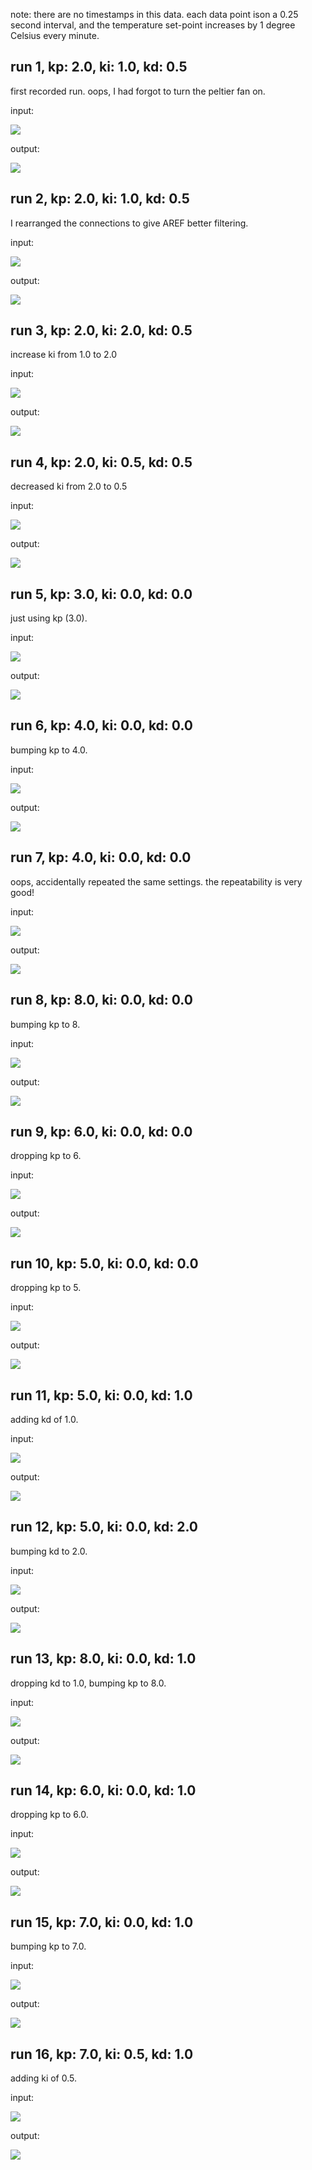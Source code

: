 note: there are no timestamps in this data.  each data point ison a 0.25 second interval, and the temperature set-point increases by 1 degree Celsius every minute.

## run 1, kp: 2.0, ki: 1.0, kd: 0.5

first recorded run.  oops, I had forgot to turn the peltier fan on.

input:

![](run1-input.png)

output:

![](run1-output.png)

## run 2, kp: 2.0, ki: 1.0, kd: 0.5

I rearranged the connections to give AREF better filtering.

input:

![](run2-input.png)

output:

![](run2-output.png)

## run 3, kp: 2.0, ki: 2.0, kd: 0.5

increase ki from 1.0 to 2.0

input:

![](run3-input.png)

output:

![](run3-output.png)

## run 4, kp: 2.0, ki: 0.5, kd: 0.5

decreased ki from 2.0 to 0.5

input:

![](run4-input.png)

output:

![](run4-output.png)

## run 5, kp: 3.0, ki: 0.0, kd: 0.0

just using kp (3.0).

input:

![](run5-input.png)

output:

![](run5-output.png)

## run 6, kp: 4.0, ki: 0.0, kd: 0.0

bumping kp to 4.0.

input:

![](run6-input.png)

output:

![](run6-output.png)

## run 7, kp: 4.0, ki: 0.0, kd: 0.0

oops, accidentally repeated the same settings.  the repeatability is very good!

input:

![](run7-input.png)

output:

![](run7-output.png)

## run 8, kp: 8.0, ki: 0.0, kd: 0.0

bumping kp to 8.

input:

![](run8-input.png)

output:

![](run8-output.png)

## run 9, kp: 6.0, ki: 0.0, kd: 0.0

dropping kp to 6.

input:

![](run9-input.png)

output:

![](run9-output.png)

## run 10, kp: 5.0, ki: 0.0, kd: 0.0

dropping kp to 5.

input:

![](run10-input.png)

output:

![](run10-output.png)

## run 11, kp: 5.0, ki: 0.0, kd: 1.0

adding kd of 1.0.

input:

![](run11-input.png)

output:

![](run11-output.png)

## run 12, kp: 5.0, ki: 0.0, kd: 2.0

bumping kd to 2.0.

input:

![](run12-input.png)

output:

![](run12-output.png)

## run 13, kp: 8.0, ki: 0.0, kd: 1.0

dropping kd to 1.0, bumping kp to 8.0.

input:

![](run13-input.png)

output:

![](run13-output.png)

## run 14, kp: 6.0, ki: 0.0, kd: 1.0

dropping kp to 6.0.

input:

![](run14-input.png)

output:

![](run14-output.png)

## run 15, kp: 7.0, ki: 0.0, kd: 1.0

bumping kp to 7.0.

input:

![](run15-input.png)

output:

![](run15-output.png)

## run 16, kp: 7.0, ki: 0.5, kd: 1.0

adding ki of 0.5.

input:

![](run16-input.png)

output:

![](run16-output.png)
